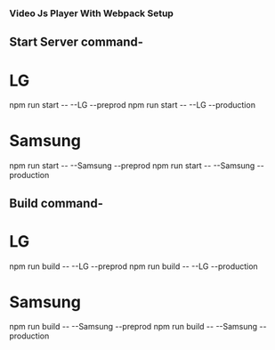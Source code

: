 ### Video Js Player With Webpack Setup

## Start Server command-

# LG
npm run start -- --LG --preprod
npm run start -- --LG --production

# Samsung
npm run start -- --Samsung --preprod
npm run start -- --Samsung --production


## Build command-

# LG
npm run build -- --LG --preprod
npm run build -- --LG --production

# Samsung
npm run build -- --Samsung --preprod
npm run build -- --Samsung --production



